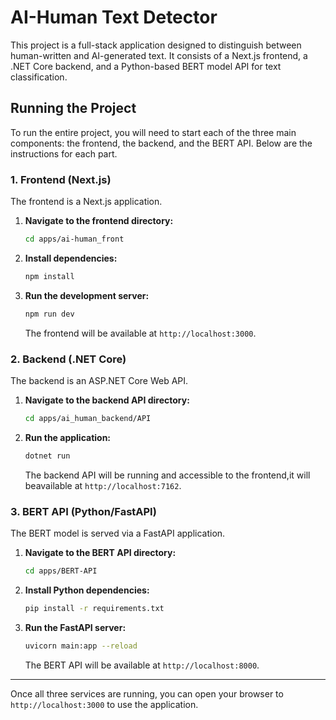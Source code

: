 # AI-Human Text Detector

This project is a full-stack application designed to distinguish between human-written and AI-generated text. It consists of a Next.js frontend, a .NET Core backend, and a Python-based BERT model API for text classification.

## Running the Project

To run the entire project, you will need to start each of the three main components: the frontend, the backend, and the BERT API. Below are the instructions for each part.

### 1. Frontend (Next.js)

The frontend is a Next.js application.

1.  **Navigate to the frontend directory:**

    ```bash
    cd apps/ai-human_front
    ```

2.  **Install dependencies:**

    ```bash
    npm install
    ```

3.  **Run the development server:**

    ```bash
    npm run dev
    ```

    The frontend will be available at `http://localhost:3000`.

### 2. Backend (.NET Core)

The backend is an ASP.NET Core Web API.

1.  **Navigate to the backend API directory:**

    ```bash
    cd apps/ai_human_backend/API
    ```

2.  **Run the application:**

    ```bash
    dotnet run
    ```

    The backend API will be running and accessible to the frontend,it will beavailable at `http://localhost:7162`.


### 3. BERT API (Python/FastAPI)

The BERT model is served via a FastAPI application.

1.  **Navigate to the BERT API directory:**

    ```bash
    cd apps/BERT-API
    ```

2.  **Install Python dependencies:**

    ```bash
    pip install -r requirements.txt
    ```

3.  **Run the FastAPI server:**

    ```bash
    uvicorn main:app --reload
    ```

    The BERT API will be available at `http://localhost:8000`.

---

Once all three services are running, you can open your browser to `http://localhost:3000` to use the application.